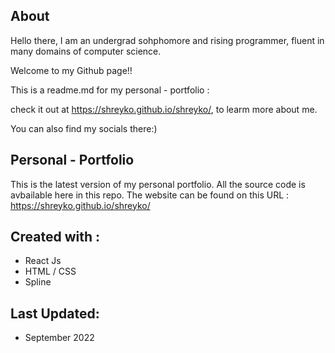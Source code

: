 ## About

Hello there, I am an undergrad sohphomore and rising programmer, fluent in many domains of computer science.

Welcome to my Github page!!

This is a readme.md for my personal - portfolio :

check it out at https://shreyko.github.io/shreyko/, to learm more about me.

You can also find my socials there:)





## Personal - Portfolio

This is the latest version of my personal portfolio.
All the source code is avbailable here in this repo.
The website can be found on this URL :
https://shreyko.github.io/shreyko/

## Created with :
- React Js
- HTML / CSS 
- Spline 

## Last Updated:
- September 2022
